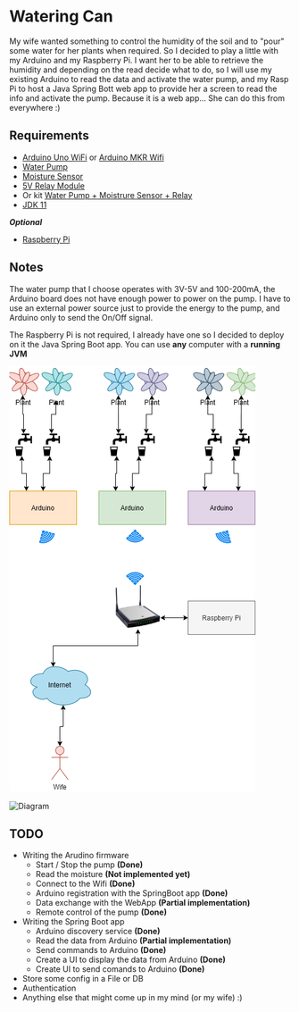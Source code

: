 # Watering Can

My wife wanted something to control the humidity of the soil and to "pour" some water for her plants when required. So I decided to play a little with my Arduino and my Raspberry Pi.
I want her to be able to retrieve the humidity and depending on the read decide what to do, so I will use my existing Arduino to read the data and activate the water pump, and my Rasp Pi to host a Java Spring Bott web app to provide her a screen to read the info and activate the pump. Because it is a web app... She can do this from everywhere :) 


## Requirements

* [Arduino Uno WiFi](https://store.arduino.cc/arduino-uno-wiFi-rev2) or [Arduino MKR Wifi](https://store.arduino.cc/arduino-mkr-wifi-1010)
* [Water Pump](https://www.amazon.it/gp/product/B082PM8L6X/ref=ppx_yo_dt_b_asin_title_o01_s00?ie=UTF8&psc=1)
* [Moisture Sensor](https://www.amazon.it/gp/product/B07L2RV1D2/ref=ppx_yo_dt_b_asin_title_o00_s00?ie=UTF8&psc=1)
* [5V Relay Module](https://www.amazon.it/gp/product/B06XRJ6XBJ/ref=ppx_yo_dt_b_asin_title_o00_s00?ie=UTF8&psc=1)
* Or kit [Water Pump + Moistrure Sensor + Relay](https://www.amazon.it/gp/product/B0814HXWVV/ref=ppx_yo_dt_b_asin_title_o01_s00?ie=UTF8&th=1)
* [JDK 11](https://www.oracle.com/java/technologies/javase-jdk11-downloads.html)

***Optional***

* [Raspberry Pi](https://www.raspberrypi.org/products/raspberry-pi-4-model-b/)

## Notes

The water pump that I choose operates with 3V-5V and 100-200mA, the Arduino board does not have enough power to power on the pump. I have to use an external power source just to provide the energy to the pump, and Arduino only to send the On/Off signal.

The Raspberry Pi is not required, I already have one so I decided to deploy on it the Java Spring Boot app. You can use **any** computer with a **running JVM**

![Diagram](./Misc/pictures/diagram.png)

![Diagram](./Misc/videos/video.gif)
## TODO

* Writing the Arudino firmware
    * Start / Stop the pump **(Done)**
    * Read the moisture **(Not implemented yet)**
    * Connect to the Wifi **(Done)**
    * Arduino registration with the SpringBoot app **(Done)**
    * Data exchange with the WebApp **(Partial implementation)**
    * Remote control of the pump **(Done)**
* Writing the Spring Boot app
    * Arduino discovery service **(Done)**
    * Read the data from Arduino **(Partial implementation)**
    * Send commands to Arduino **(Done)**
    * Create a UI to display the data from Arduino **(Done)**
    * Create UI to send comands to Arduino **(Done)**
* Store some config in a File or DB
* Authentication
* Anything else that might come up in my mind (or my wife) :)